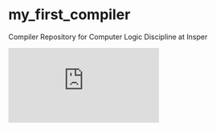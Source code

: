 # my_first_compiler
Compiler Repository for Computer Logic Discipline at Insper

![alt text](https://github.com/SabrinaSimao/my_first_compiler/compiler_flux.pdf)